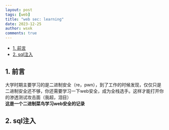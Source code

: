 ```yaml
---
layout: post
tags: [web]
title: "web sec: learning"
date: 2023-12-25
author: wsxk
comments: true
---
```


- [1. 前言](#1-前言)
- [2. sql注入](#2-sql注入)


## 1. 前言<br>
大学时期主要学习的是二进制安全（re，pwn），到了工作的时候发现，仅仅只是二进制安全还不够，你还需要学习一下web安全，成为全栈选手。这样才能打开你的渗透测试攻击面（我超，泪目）<br>
**这是一个二进制菜鸟学习web安全的记录**<br>


## 2. sql注入<br>
